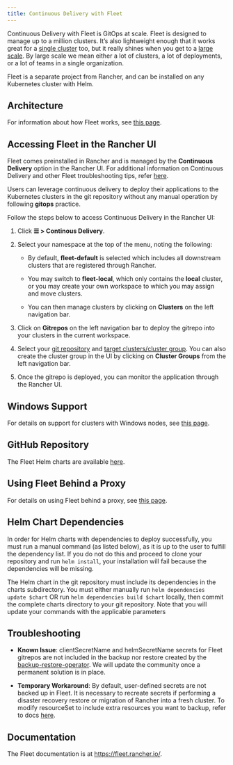 ```yaml
---
title: Continuous Delivery with Fleet
---
```


Continuous Delivery with Fleet is GitOps at scale. Fleet is designed to manage up to a million clusters. It’s also lightweight enough that it works great for a [single cluster](https://fleet.rancher.io/single-cluster-install/) too, but it really shines when you get to a [large scale](https://fleet.rancher.io/multi-cluster-install/). By large scale we mean either a lot of clusters, a lot of deployments, or a lot of teams in a single organization.

Fleet is a separate project from Rancher, and can be installed on any Kubernetes cluster with Helm.


## Architecture

For information about how Fleet works, see [this page](../integrations-in-rancher/fleet-gitops-at-scale/architecture.md).

## Accessing Fleet in the Rancher UI

Fleet comes preinstalled in Rancher and is managed by the **Continuous Delivery** option in the Rancher UI. For additional information on Continuous Delivery and other Fleet troubleshooting tips, refer [here](https://fleet.rancher.io/troubleshooting/).

Users can leverage continuous delivery to deploy their applications to the Kubernetes clusters in the git repository without any manual operation by following **gitops** practice.

Follow the steps below to access Continuous Delivery in the Rancher UI:

1. Click **☰ > Continous Delivery**.

1. Select your namespace at the top of the menu, noting the following:

    - By default, **fleet-default** is selected which includes all downstream clusters that are registered through Rancher.

    - You may switch to **fleet-local**, which only contains the **local** cluster, or you may create your own workspace to which you may assign and move clusters.

    - You can then manage clusters by clicking on **Clusters** on the left navigation bar.

1. Click on **Gitrepos** on the left navigation bar to deploy the gitrepo into your clusters in the current workspace.

1. Select your [git repository](https://fleet.rancher.io/gitrepo-add/) and [target clusters/cluster group](https://fleet.rancher.io/gitrepo-targets/). You can also create the cluster group in the UI by clicking on **Cluster Groups** from the left navigation bar.

1. Once the gitrepo is deployed, you can monitor the application through the Rancher UI.

## Windows Support

For details on support for clusters with Windows nodes, see [this page](../integrations-in-rancher/fleet-gitops-at-scale/windows-support.md).

## GitHub Repository

The Fleet Helm charts are available [here](https://github.com/rancher/fleet/releases).

## Using Fleet Behind a Proxy

For details on using Fleet behind a proxy, see [this page](../integrations-in-rancher/fleet-gitops-at-scale/use-fleet-behind-a-proxy.md).

## Helm Chart Dependencies

In order for Helm charts with dependencies to deploy successfully, you must run a manual command (as listed below), as it is up to the user to fulfill the dependency list. If you do not do this and proceed to clone your repository and run `helm install`, your installation will fail because the dependencies will be missing.

The Helm chart in the git repository must include its dependencies in the charts subdirectory. You must either manually run `helm dependencies update $chart` OR run `helm dependencies build $chart` locally, then commit the complete charts directory to your git repository. Note that you will update your commands with the applicable parameters

## Troubleshooting

- **Known Issue**: clientSecretName and helmSecretName secrets for Fleet gitrepos are not included in the backup nor restore created by the [backup-restore-operator](../how-to-guides/new-user-guides/backup-restore-and-disaster-recovery/back-up-rancher#1-install-the-rancher-backup-operator). We will update the community once a permanent solution is in place.

- **Temporary Workaround**: By default, user-defined secrets are not backed up in Fleet. It is necessary to recreate secrets if performing a disaster recovery restore or migration of Rancher into a fresh cluster. To modify resourceSet to include extra resources you want to backup, refer to docs [here](https://github.com/rancher/backup-restore-operator#user-flow).

## Documentation

The Fleet documentation is at https://fleet.rancher.io/.